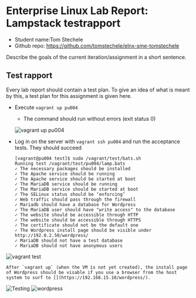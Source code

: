 # Enterprise Linux Lab Report: Lampstack testrapport

- Student name:Tom Stechele
- Github repo: <https://github.com/tomstechele/elnx-sme-tomstechele>

Describe the goals of the current iteration/assignment in a short sentence.



## Test rapport

Every lab report should contain a test plan. To give an idea of what is meant by this, a test plan for this assignment is given here.


- Execute `vagrant up pu004`
    - The command should run without errors (exit status 0)

   ![vagrant up pu004](https://github.com/tomstechele/elnx-sme-tomstechele/blob/tomstechele/report/Images/01-lampstack/vagrantup.JPG)




- Log in on the server with `vagrant ssh pu004` and run the acceptance tests. They should succeed

    ```
    [vagrant@pu004 test]$ sudo /vagrant/test/bats.sh
    Running test /vagrant/test/pu004/lamp.bats
    ✓ The necessary packages should be installed
    ✓ The Apache service should be running
    ✓ The Apache service should be started at boot
    ✓ The MariaDB service should be running
    ✓ The MariaDB service should be started at boot
    ✓ The SELinux status should be ‘enforcing’
    ✓ Web traffic should pass through the firewall
    ✓ Mariadb should have a database for Wordpress
    ✓ The MariaDB user should have "write access" to the database
    ✓ The website should be accessible through HTTP
    ✓ The website should be accessible through HTTPS
    ✓ The certificate should not be the default one
    ✓ The Wordpress install page should be visible under http://192.0.2.50/wordpress/
    ✓ MariaDB should not have a test database
    ✓ MariaDB should not have anonymous users
    ```


![vagrant test](https://github.com/tomstechele/elnx-sme-tomstechele/blob/tomstechele/report/Images/01-lampstack/testen.JPG)

    After `vagrant up` (when the VM is not yet created), the install page of Wordpress should be visable if you use a browser from the host system to surf to [](https://192.168.15.10/wordpress/).

![Testing](https://github.com/tomstechele/elnx-sme-tomstechele/blob/tomstechele/report/Images/01-lampstack/testing123.JPG)
![wordpress](https://github.com/tomstechele/elnx-sme-tomstechele/blob/tomstechele/report/Images/01-lampstack/wordpress.JPG)
